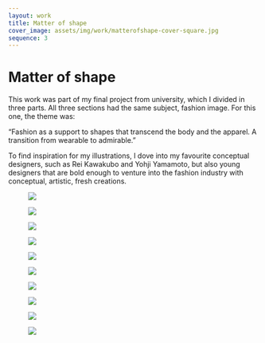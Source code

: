 ```yaml
---
layout: work
title: Matter of shape
cover_image: assets/img/work/matterofshape-cover-square.jpg
sequence: 3
---
```


<h1>Matter of shape</h1>


<p>This work was part of my final project from university, which I divided in three parts.  All three sections had the same subject, fashion image. For this one, the theme was:

<p>“Fashion as a support to shapes that transcend the body and the apparel. A transition from wearable to admirable.”</p>

<p>To find inspiration for my illustrations, I dove into my favourite conceptual designers, such as Rei Kawakubo and Yohji Yamamoto, but also young designers that are bold enough to venture into the fashion industry with conceptual, artistic, fresh creations.</p>


<figure>
  <img src="{{ "/assets/img/work/mos/mos1.png" | relative_url }}" />
</figure>

<figure>
  <img src="{{ "/assets/img/work/mos/mos2.png" | relative_url }}" />
</figure>

<figure>
  <img src="{{ "/assets/img/work/mos/mos3.png" | relative_url }}" />
</figure>

<figure>
  <img src="{{ "/assets/img/work/mos/mos4.png" | relative_url }}" />
</figure>

<figure>
  <img src="{{ "/assets/img/work/mos/mos5.png" | relative_url }}" class="vertical-picture" />
</figure>

<figure>
  <img src="{{ "/assets/img/work/mos/mos6.png" | relative_url }}"  />
</figure>

<figure>
  <img src="{{ "/assets/img/work/mos/mos7.png" | relative_url }}" class="vertical-picture" />
</figure>

<figure>
  <img src="{{ "/assets/img/work/mos/mos8.png" | relative_url }}" class="vertical-picture" />
</figure>

<figure>
  <img src="{{ "/assets/img/work/mos/mos9.png" | relative_url }}" class="vertical-picture" />
</figure>

<figure>
  <img src="{{ "/assets/img/work/mos/mos10.png" | relative_url }}" class="vertical-picture" />
</figure>
